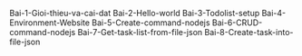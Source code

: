 Bai-1-Gioi-thieu-va-cai-dat
Bai-2-Hello-world
Bai-3-Todolist-setup
Bai-4-Environment-Website
Bai-5-Create-command-nodejs
Bai-6-CRUD-command-nodejs
Bai-7-Get-task-list-from-file-json
Bai-8-Create-task-into-file-json